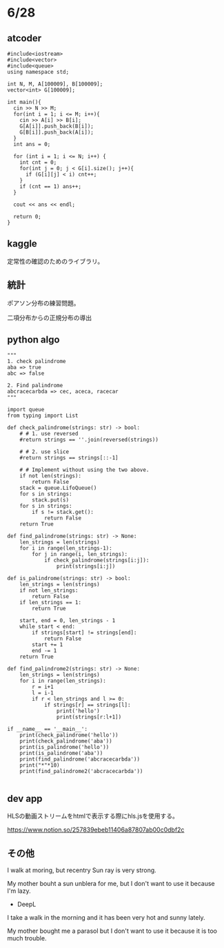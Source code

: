 # 6/28

## atcoder
```
#include<iostream>
#include<vector>
#include<queue>
using namespace std;

int N, M, A[100009], B[100009];
vector<int> G[100009];

int main(){
  cin >> N >> M;
  for(int i = 1; i <= M; i++){
    cin >> A[i] >> B[i];
    G[A[i]].push_back(B[i]);
    G[B[i]].push_back(A[i]);
  }
  int ans = 0;
  
  for (int i = 1; i <= N; i++) {
    int cnt = 0;
    for(int j = 0; j < G[i].size(); j++){
      if (G[i][j] < i) cnt++;
    }
    if (cnt == 1) ans++;
  }
  
  cout << ans << endl;

  return 0;
}
```

## kaggle
定常性の確認のためのライブラリ。

## 統計
ポアソン分布の練習問題。

二項分布からの正規分布の導出

## python algo

```
"""
1. check palindrome
aba => true
abc => false

2. Find palindrome
abcracecarbda => cec, aceca, racecar
"""

import queue
from typing import List

def check_palindrome(strings: str) -> bool:
    # # 1. use reversed
    #return strings == ''.join(reversed(strings))

    # # 2. use slice
    #return strings == strings[::-1]

    # # Implement without using the two above.
    if not len(strings):
        return False
    stack = queue.LifoQueue()
    for s in strings:
        stack.put(s)
    for s in strings:
        if s != stack.get():
            return False
    return True

def find_palindrome(strings: str) -> None:
    len_strings = len(strings)
    for i in range(len_strings-1):
        for j in range(i, len_strings):
            if check_palindrome(strings[i:j]):
                print(strings[i:j])

def is_palindrome(strings: str) -> bool:
    len_strings = len(strings)
    if not len_strings:
        return False
    if len_strings == 1:
        return True

    start, end = 0, len_strings - 1
    while start < end:
        if strings[start] != strings[end]:
            return False
        start += 1
        end -= 1
    return True

def find_palindrome2(strings: str) -> None:
    len_strings = len(strings)
    for i in range(len_strings):
        r = i+1
        l = i-1
        if r < len_strings and l >= 0:
            if strings[r] == strings[l]:
                print('hello')
                print(strings[r:l+1])

if __name__ == '__main__':
    print(check_palindrome('hello'))
    print(check_palindrome('aba'))
    print(is_palindrome('hello'))
    print(is_palindrome('aba'))
    print(find_palindrome('abcracecarbda'))
    print("*"*10)
    print(find_palindrome2('abcracecarbda'))


```

## dev app
HLSの動画ストリームをhtmlで表示する際にhls.jsを使用する。

https://www.notion.so/257839ebeb11406a87807ab00c0dbf2c

## その他
I walk at moring, but recentry Sun ray is very strong.

My mother bouht a sun unblera for me, but I don't want to use it because I'm lazy.

- DeepL

I take a walk in the morning and it has been very hot and sunny lately.

My mother bought me a parasol but I don't want to use it because it is too much trouble.

